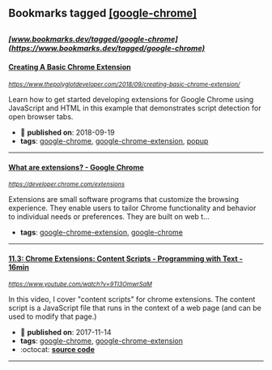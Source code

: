 ## Bookmarks tagged [[google-chrome]](https://www.bookmarks.dev/search?q=[google-chrome])

_<sup><sup>[www.bookmarks.dev/tagged/google-chrome](https://www.bookmarks.dev/tagged/google-chrome)</sup></sup>_
---
#### [Creating A Basic Chrome Extension](https://www.thepolyglotdeveloper.com/2018/09/creating-basic-chrome-extension/)
_<sup>https://www.thepolyglotdeveloper.com/2018/09/creating-basic-chrome-extension/</sup>_

Learn how to get started developing extensions for Google Chrome using JavaScript and HTML in this example that demonstrates script detection for open browser tabs.
* :calendar: **published on**: 2018-09-19
* **tags**: [google-chrome](../tagged/google-chrome.md), [google-chrome-extension](../tagged/google-chrome-extension.md), [popup](../tagged/popup.md)
---
#### [What are extensions? - Google Chrome](https://developer.chrome.com/extensions)
_<sup>https://developer.chrome.com/extensions</sup>_

Extensions are small software programs that customize the browsing experience. They enable users to tailor Chrome functionality and behavior to individual needs or preferences. They are built on web t...
* **tags**: [google-chrome-extension](../tagged/google-chrome-extension.md), [google-chrome](../tagged/google-chrome.md)
---
#### [11.3: Chrome Extensions: Content Scripts - Programming with Text - 16min](https://www.youtube.com/watch?v=9Tl3OmwrSaM)
_<sup>https://www.youtube.com/watch?v=9Tl3OmwrSaM</sup>_

In this video, I cover "content scripts" for chrome extensions. The content script is a JavaScript file that runs in the context of a web page (and can be used to modify that page.)
* :calendar: **published on**: 2017-11-14
* **tags**: [google-chrome](../tagged/google-chrome.md), [google-chrome-extension](../tagged/google-chrome-extension.md)
* :octocat: **[source code](https://github.com/CodingTrain/website)**
---
